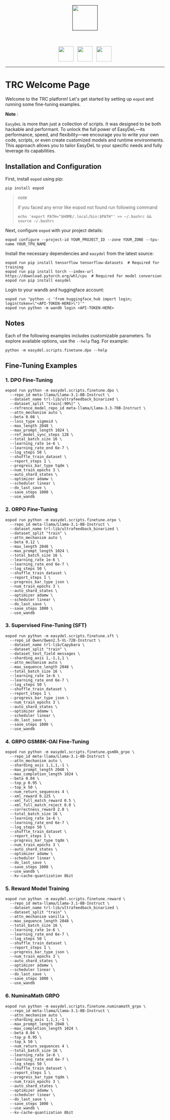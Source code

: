 <div align="center">
 <div style="margin-bottom: 50px;">
  <a href="">
  <img src="https://raw.githubusercontent.com/erfanzar/easydel/main/images/easydel-logo-with-text.png" height="80">
  </a>
 </div>
 <div>
 <a href="https://discord.gg/FCAMNqnGtt"> <img src="https://raw.githubusercontent.com/erfanzar/easydel/main/images/discord-button.png" height="48"></a>&nbsp;&nbsp;
 <a href="https://easydel.readthedocs.io/en/latest/"><img src="https://raw.githubusercontent.com/erfanzar/easydel/main/images/documentation-button.png" height="48"></a>&nbsp;&nbsp;
 <a href="https://easydel.readthedocs.io/en/latest/install.html"><img src="https://raw.githubusercontent.com/erfanzar/easydel/main/images/quick-start-button.png" height="48"></a>
 </div>
</div>

-----

# TRC Welcome Page

Welcome to the TRC platform! Let's get started by setting up `eopod` and running some fine-tuning examples.

**Note** :

`EasyDeL` is more than just a collection of scripts. It was designed to be both hackable and performant. To unlock the full power of EasyDeL—its performance, speed, and flexibility—we encourage you to write your own code, scripts, or even create customized models and runtime environments. This approach allows you to tailor EasyDeL to your specific needs and fully leverage its capabilities.

## Installation and Configuration

First, install `eopod` using pip:

```shell
pip install eopod
```

> *note*
>
> if you faced any error like eopod not found run following command
>
> ```shell
> echo 'export PATH="$HOME/.local/bin:$PATH"' >> ~/.bashrc && source ~/.bashrc
> ```

Next, configure `eopod` with your project details:

```shell
eopod configure --project-id YOUR_PROJECT_ID --zone YOUR_ZONE --tpu-name YOUR_TPU_NAME
```

Install the necessary dependencies and `easydel` from the latest source:

```shell
eopod run pip install tensorflow tensorflow-datasets  # Required for training
eopod run pip install torch --index-url https://download.pytorch.org/whl/cpu  # Required for model conversion
eopod run pip install easydel
```

Login to your wandb and huggingface account:

```shell
eopod run "python -c 'from huggingface_hub import login; login(token=\"<API-TOKEN-HERE>\")'"
eopod run python -m wandb login <API-TOKEN-HERE>
```

## Notes

Each of the following examples includes customizable parameters. To explore available options, use the `--help` flag. For example:

```shell
python -m easydel.scripts.finetune.dpo --help
```

## Fine-Tuning Examples

### 1. DPO Fine-Tuning

```shell
eopod run python -m easydel.scripts.finetune.dpo \
  --repo_id meta-llama/Llama-3.1-8B-Instruct \
  --dataset_name trl-lib/ultrafeedback_binarized \
  --dataset_split "train[:90%]" \
  --refrence_model_repo_id meta-llama/Llama-3.3-70B-Instruct \
  --attn_mechanism auto \
  --beta 0.08 \
  --loss_type sigmoid \
  --max_length 2048 \
  --max_prompt_length 1024 \
  --ref_model_sync_steps 128 \
  --total_batch_size 16 \
  --learning_rate 1e-6 \
  --learning_rate_end 6e-7 \
  --log_steps 50 \
  --shuffle_train_dataset \
  --report_steps 1 \
  --progress_bar_type tqdm \
  --num_train_epochs 3 \
  --auto_shard_states \
  --optimizer adamw \
  --scheduler linear \
  --do_last_save \
  --save_steps 1000 \
  --use_wandb
```

### 2. ORPO Fine-Tuning

```shell
eopod run python -m easydel.scripts.finetune.orpo \
  --repo_id meta-llama/Llama-3.1-8B-Instruct \
  --dataset_name trl-lib/ultrafeedback_binarized \
  --dataset_split "train" \
  --attn_mechanism auto \
  --beta 0.12 \
  --max_length 2048 \
  --max_prompt_length 1024 \
  --total_batch_size 16 \
  --learning_rate 1e-6 \
  --learning_rate_end 6e-7 \
  --log_steps 50 \
  --shuffle_train_dataset \
  --report_steps 1 \
  --progress_bar_type json \
  --num_train_epochs 3 \
  --auto_shard_states \
  --optimizer adamw \
  --scheduler linear \
  --do_last_save \
  --save_steps 1000 \
  --use_wandb
```

### 3. Supervised Fine-Tuning (SFT)

```shell
eopod run python -m easydel.scripts.finetune.sft \
  --repo_id Qwen/Qwen2.5-VL-72B-Instruct \
  --dataset_name trl-lib/Capybara \
  --dataset_split "train" \
  --dataset_text_field messages \
  --sharding_axis 1,-1,1,1 \
  --attn_mechanism auto \
  --max_sequence_length 2048 \
  --total_batch_size 16 \
  --learning_rate 1e-6 \
  --learning_rate_end 6e-7 \
  --log_steps 50 \
  --shuffle_train_dataset \
  --report_steps 1 \
  --progress_bar_type json \
  --num_train_epochs 3 \
  --auto_shard_states \
  --optimizer adamw \
  --scheduler linear \
  --do_last_save \
  --save_steps 1000 \
  --use_wandb
```

### 4. GRPO GSM8K-OAI Fine-Tuning

```shell
eopod run python -m easydel.scripts.finetune.gsm8k_grpo \
  --repo_id meta-llama/Llama-3.1-8B-Instruct \
  --attn_mechanism auto \
  --sharding_axis 1,1,1,-1 \
  --max_prompt_length 2048 \
  --max_completion_length 1024 \
  --beta 0.04 \
  --top_p 0.95 \
  --top_k 50 \
  --num_return_sequences 4 \
  --xml_reward 0.125 \
  --xml_full_match_reward 0.5 \
  --xml_full_match_reject 0.0 \
  --correctness_reward 2.0 \
  --total_batch_size 16 \
  --learning_rate 1e-6 \
  --learning_rate_end 6e-7 \
  --log_steps 50 \
  --shuffle_train_dataset \
  --report_steps 1 \
  --progress_bar_type tqdm \
  --num_train_epochs 3 \
  --auto_shard_states \
  --optimizer adamw \
  --scheduler linear \
  --do_last_save \
  --save_steps 1000 \
  --use_wandb \
  --kv-cache-quantization 8bit
```

### 5. Reward Model Training

```shell
eopod run python -m easydel.scripts.finetune.reward \
  --repo_id meta-llama/Llama-3.1-8B-Instruct \
  --dataset_name trl-lib/ultrafeedback_binarized \
  --dataset_split "train" \
  --attn_mechanism vanilla \
  --max_sequence_length 2048 \
  --total_batch_size 16 \
  --learning_rate 1e-6 \
  --learning_rate_end 6e-7 \
  --log_steps 50 \
  --shuffle_train_dataset \
  --report_steps 1 \
  --progress_bar_type json \
  --num_train_epochs 3 \
  --auto_shard_states \
  --optimizer adamw \
  --scheduler linear \
  --do_last_save \
  --save_steps 1000 \
  --use_wandb
```

### 6. NuminaMath GRPO

```shell
eopod run python -m easydel.scripts.finetune.numinamath_grpo \
  --repo_id meta-llama/Llama-3.1-8B-Instruct \
  --attn_mechanism auto \
  --sharding_axis 1,1,1,-1 \
  --max_prompt_length 2048 \
  --max_completion_length 1024 \
  --beta 0.04 \
  --top_p 0.95 \
  --top_k 50 \
  --num_return_sequences 4 \
  --total_batch_size 16 \
  --learning_rate 1e-6 \
  --learning_rate_end 6e-7 \
  --log_steps 50 \
  --shuffle_train_dataset \
  --report_steps 1 \
  --progress_bar_type tqdm \
  --num_train_epochs 3 \
  --auto_shard_states \
  --optimizer adamw \
  --scheduler linear \
  --do_last_save \
  --save_steps 1000 \
  --use_wandb \
  --kv-cache-quantization 8bit
```
